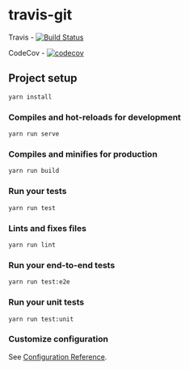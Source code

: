 # travis-git

Travis - [![Build Status](https://travis-ci.com/shubhadip/travis-git.svg?branch=master)](https://travis-ci.com/shubhadip/travis-git)

CodeCov - [![codecov](https://codecov.io/gh/shubhadip/travis-git/branch/master/graph/badge.svg)](https://codecov.io/gh/shubhadip/travis-git)

## Project setup
```
yarn install
```

### Compiles and hot-reloads for development
```
yarn run serve
```

### Compiles and minifies for production
```
yarn run build
```

### Run your tests
```
yarn run test
```

### Lints and fixes files
```
yarn run lint
```

### Run your end-to-end tests
```
yarn run test:e2e
```

### Run your unit tests
```
yarn run test:unit
```

### Customize configuration
See [Configuration Reference](https://cli.vuejs.org/config/).
